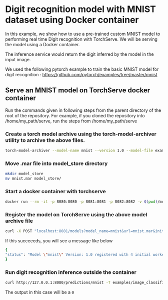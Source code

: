 # Digit recognition model with MNIST dataset using Docker container

In this example, we show how to use a pre-trained custom MNIST model to performing real time Digit recognition with TorchServe.
We will be serving the model using a Docker container.

The inference service would return the digit inferred by the model in the input image.

We used the following pytorch example to train the basic MNIST model for digit recognition :
https://github.com/pytorch/examples/tree/master/mnist

## Serve an MNIST model on TorchServe docker container

Run the commands given in following steps from the parent directory of the root of the repository. For example, if you cloned the repository into /home/my_path/serve, run the steps from /home/my_path/serve

  ### Create a torch model archive using the torch-model-archiver utility to archive the above files.

  ```bash
  torch-model-archiver --model-name mnist --version 1.0 --model-file examples/image_classifier/mnist/mnist.py --serialized-file examples/image_classifier/mnist/mnist_cnn.pt --handler  examples/image_classifier/mnist/mnist_handler.py
  ```

  ### Move .mar file into model_store directory

  ```bash
  mkdir model_store
  mv mnist.mar model_store/
  ```

  ### Start a docker container with torchserve

  ```bash
  docker run --rm -it -p 8080:8080 -p 8081:8081 -p 8082:8082 -v $(pwd)/model_store:/home/model-server/model-store pytorch/torchserve:latest-cpu
  ```

  ### Register the model on TorchServe using the above model archive file

  ```bash
  curl -X POST "localhost:8081/models?model_name=mnist&url=mnist.mar&initial_workers=4"
  ```

  If this succeeeds, you will see a message like below

  ```bash
  {
  "status": "Model \"mnist\" Version: 1.0 registered with 4 initial workers"
  }
  ```

  ### Run digit recognition inference outside the container

  ```bash
  curl http://127.0.0.1:8080/predictions/mnist -T examples/image_classifier/mnist/test_data/0.png
  ```

  The output in this case will be a `0`

